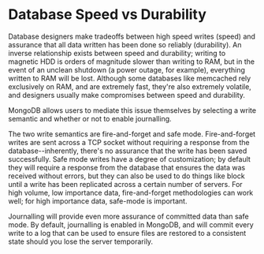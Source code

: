 # Database Speed vs Durability

Database designers make tradeoffs between high speed writes (speed) and assurance that all data written has been done so reliably (durability). An inverse relationship exists between speed and durability; writing to magnetic HDD is orders of magnitude slower than writing to RAM, but in the event of an unclean shutdown (a power outage, for example), everything written to RAM will be lost. Although some databases like memcached rely exclusively on RAM, and are extremely fast, they're also extremely volatile, and designers usually make compromises between speed and durability.

MongoDB allows users to mediate this issue themselves by selecting a write semantic and whether or not to enable journalling. 

The two write semantics are fire-and-forget and safe mode. Fire-and-forget writes are sent across a TCP socket without requiring a response from the database--inherently, there's no assurance that the write has been saved successfully. Safe mode writes have a degree of customization; by default they will require a response from the database that ensures the data was received without errors, but they can also be used to do things like block until a write has been replicated across a certain number of servers. For high volume, low importance data, fire-and-forget methodologies can work well; for high importance data, safe-mode is important.

Journalling will provide even more assurance of committed data than safe mode. By default, journalling is enabled in MongoDB, and will commit every write to a log that can be used to ensure files are restored to a consistent state should you lose the server temporarily.  